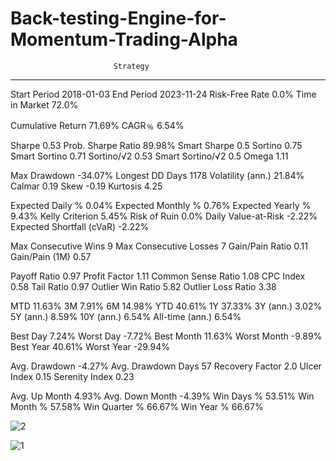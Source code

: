 # Back-testing-Engine-for-Momentum-Trading-Alpha

                           Strategy
-------------------------  ----------
Start Period               2018-01-03
End Period                 2023-11-24
Risk-Free Rate             0.0%
Time in Market             72.0%

Cumulative Return          71.69%
CAGR﹪                     6.54%

Sharpe                     0.53
Prob. Sharpe Ratio         89.98%
Smart Sharpe               0.5
Sortino                    0.75
Smart Sortino              0.71
Sortino/√2                 0.53
Smart Sortino/√2           0.5
Omega                      1.11

Max Drawdown               -34.07%
Longest DD Days            1178
Volatility (ann.)          21.84%
Calmar                     0.19
Skew                       -0.19
Kurtosis                   4.25

Expected Daily %           0.04%
Expected Monthly %         0.76%
Expected Yearly %          9.43%
Kelly Criterion            5.45%
Risk of Ruin               0.0%
Daily Value-at-Risk        -2.22%
Expected Shortfall (cVaR)  -2.22%

Max Consecutive Wins       9
Max Consecutive Losses     7
Gain/Pain Ratio            0.11
Gain/Pain (1M)             0.57

Payoff Ratio               0.97
Profit Factor              1.11
Common Sense Ratio         1.08
CPC Index                  0.58
Tail Ratio                 0.97
Outlier Win Ratio          5.82
Outlier Loss Ratio         3.38

MTD                        11.63%
3M                         7.91%
6M                         14.98%
YTD                        40.61%
1Y                         37.33%
3Y (ann.)                  3.02%
5Y (ann.)                  8.59%
10Y (ann.)                 6.54%
All-time (ann.)            6.54%

Best Day                   7.24%
Worst Day                  -7.72%
Best Month                 11.63%
Worst Month                -9.89%
Best Year                  40.61%
Worst Year                 -29.94%

Avg. Drawdown              -4.27%
Avg. Drawdown Days         57
Recovery Factor            2.0
Ulcer Index                0.15
Serenity Index             0.23

Avg. Up Month              4.93%
Avg. Down Month            -4.39%
Win Days %                 53.51%
Win Month %                57.58%
Win Quarter %              66.67%
Win Year %                 66.67%

![2](https://github.com/Grumpy-catzZ/Back-testing-Engine-for-Momentum-Trading-Alpha/assets/44294632/ff3c4820-82e3-456b-8d78-ca9451a93b90)

![1](https://github.com/Grumpy-catzZ/Back-testing-Engine-for-Momentum-Trading-Alpha/assets/44294632/f57b3bed-ccce-4d6f-ab9f-59e668936b1b)

